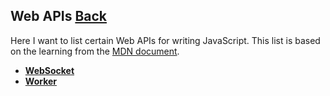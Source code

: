 ## Web APIs [Back](./../JavaScript.md)

Here I want to list certain Web APIs for writing JavaScript. This list is based on the learning from the [MDN document](https://developer.mozilla.org/en-US/docs/Web/API).

- [**WebSocket**](./websocket/websocket.md)
- [**Worker**](./worker/worker.md)
